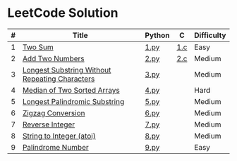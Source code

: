 # LeetCode Solution

| # | Title | Python | C | Difficulty |
| --- | --- | --- | --- | --- |
| 1 | [Two Sum](https://leetcode.com/problems/two-sum/) | [1.py](https://github.com/kenneth2001/LeetCode/blob/main/Python/1.py) | [1.c](https://github.com/kenneth2001/LeetCode/blob/main/C/1.c) | Easy |
| 2 | [Add Two Numbers](https://leetcode.com/problems/add-two-numbers) | [2.py](https://github.com/kenneth2001/LeetCode/blob/main/Python/2.py) | [2.c](https://github.com/kenneth2001/LeetCode/blob/main/C/2.c) | Medium |
| 3 | [Longest Substring Without Repeating Characters](https://leetcode.com/problems/longest-substring-without-repeating-characters/) | [3.py](https://github.com/kenneth2001/LeetCode/blob/main/Python/3.py) | | Medium |
| 4 | [Median of Two Sorted Arrays](https://leetcode.com/problems/median-of-two-sorted-arrays/) | [4.py](https://github.com/kenneth2001/LeetCode/blob/main/Python/4.py) | | Hard |
| 5 | [Longest Palindromic Substring](https://leetcode.com/problems/longest-palindromic-substring/) | [5.py](https://github.com/kenneth2001/LeetCode/blob/main/Python/5.py) | | Medium |
| 6 | [Zigzag Conversion](https://leetcode.com/problems/zigzag-conversion/) | [6.py](https://github.com/kenneth2001/LeetCode/blob/main/Python/6.py) | | Medium |
| 7 | [Reverse Integer](https://leetcode.com/problems/reverse-integer/) | [7.py](https://github.com/kenneth2001/LeetCode/blob/main/Python/7.py) | | Medium |
| 8 | [String to Integer (atoi)](https://leetcode.com/problems/string-to-integer-atoi/) | [8.py](https://github.com/kenneth2001/LeetCode/blob/main/Python/8.py) | | Medium |
| 9 | [Palindrome Number](https://leetcode.com/problems/palindrome-number/) | [9.py](https://github.com/kenneth2001/LeetCode/blob/main/Python/9.py) | | Easy |